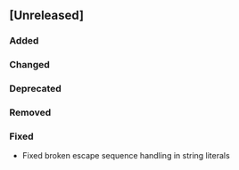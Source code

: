 ## [Unreleased]
### Added


### Changed


### Deprecated

### Removed

### Fixed
- Fixed broken escape sequence handling in string literals